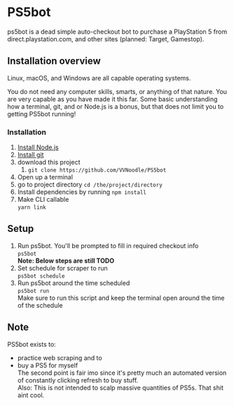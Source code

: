 # PS5bot

ps5bot is a dead simple auto-checkout bot to purchase a PlayStation 5 from direct.playstation.com, and other sites (planned: Target, Gamestop).

## Installation overview

Linux, macOS, and Windows are all capable operating systems.

You do not need any computer skills, smarts, or anything of that nature. You are very capable as you have made it this far. Some basic understanding how a terminal, git, and or Node.js is a bonus, but that does not limit you to getting PS5bot running!

### Installation

 1. [Install Node.js](https://nodejs.org/en/)
 2. [Install git](https://git-scm.com/)
 3. download this project
    1. `git clone https://github.com/VVNoodle/PS5bot`
 4. Open up a terminal
 5. go to project directory `cd /the/project/directory`
 6. Install dependencies by running `npm install`
 7. Make CLI callable  
    `yarn link`  

## Setup

 1. Run ps5bot. You'll be prompted to fill in required checkout info  
    `ps5bot`  
    **Note: Below steps are still TODO**  
 2. Set schedule for scraper to run  
    `ps5bot schedule`  
 3. Run ps5bot around the time scheduled  
    `ps5bot run`  
Make sure to run this script and keep the terminal open around the time of the schedule

## Note

PS5bot exists to:

- practice web scraping and to
- buy a PS5 for myself  
The second point is fair imo since it's pretty much an automated version of constantly clicking refresh to buy stuff.  
Also: This is not intended to scalp massive quantities of PS5s. That shit aint cool.
